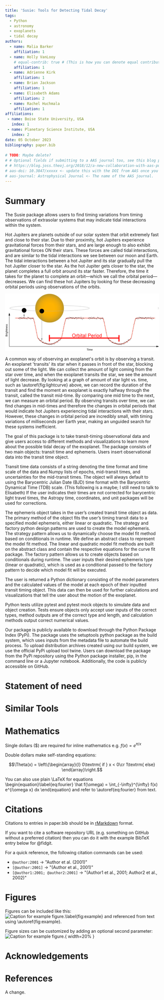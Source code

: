 ```yaml
---
title: 'Susie: Tools for Detecting Tidal Decay'
tags:
  - Python
  - astronomy
  - exoplanets
  - tidal decay
authors:
  - name: Malia Barker
    affiliation: 1
  - name: Holly VanLooy
    # equal-contrib: true # (This is how you can denote equal contributions between multiple authors)
    affiliation: 1
  - name: Adrienne Kirk
    affiliation: 1
  - name: Brian Jackson
    affiliation: 1
  - name: Elisabeth Adams
    affiliation: 2
  - name: Rachel Huchmala
    affiliation: 1
affiliations:
 - name: Boise State University, USA
   index: 1
 - name: Planetary Science Institute, USA
   index: 2
date: 05 October 2023
bibliography: paper.bib

# TODO: Maybe delete?
# # Optional fields if submitting to a AAS journal too, see this blog post:
# # https://blog.joss.theoj.org/2018/12/a-new-collaboration-with-aas-publishing
# aas-doi: 10.3847/xxxxx <- update this with the DOI from AAS once you know it.
# aas-journal: Astrophysical Journal <- The name of the AAS journal.
---
```


# Summary
<!-- A summary describing the high-level functionality and purpose of the software for a diverse, non-specialist audience. -->
The Susie package allows users to find timing variations from timing observations of extrasolar systems that may indicate tidal interactions within the system. 

Hot Jupiters are planets outside of our solar system that orbit extremely fast and close to their star. Due to their proximity, hot Jupiters experience gravitational forces from their stars, and are large enough to also exhibit gravitational forces ON their stars. These forces are called tidal interactions, and are similar to the tidal interactions we see between our moon and Earth. The tidal interactions between a hot Jupiter and its star gradually pull the hot Jupiter closer to the star. As the hot Jupiter gets closer to the star, the planet completes a full orbit around its star faster. Therefore, the time it takes for the planet to complete an orbit—which we call the orbital period—decreases. We can find these hot Jupiters by looking for these decreasing orbital periods using observations of the orbits. 

![Illustration of an exoplanet transit. As the planet passes in front of its host star, the total amount of light coming from the star drops, as seen in the U-shaped curve. The time between the middle of each transit curve equals the planet’s orbital period.\label{fig:lightcurve}](./paper_imgs/Transit_Illustration.png)

A common way of observing an exoplanet's orbit is by observing a transit. An exoplanet 'transits' its star when it passes in front of the star, blocking out some of the light. We can collect the amount of light coming from the star over time, and when the exoplanet transits the star, we see the amount of light decrease. By looking at a graph of amount of star light vs. time, such as \autoref{fig:lightcurve} above, we can record the duration of the transit and find the moment an exoplanet is exactly halfway through the transit, called the transit mid-time. By comparing one mid time to the next, we can measure an orbital period. By observing transits over time, we can find changes in mid-times and therefore the changes in orbital periods that would indicate hot Jupiters experiencing tidal interactions with their stars. However, these changes in orbital period are incredibly small, with timing variations of milliseconds per Earth year, making an unguided search for these systems inefficient. 




The goal of this package is to take transit-timing observational data and give users access to different methods and visualizations to learn more about the possible tidal decay of the exoplanet. The package consists of two main objects: transit time and ephemeris. Users insert observational data into the transit time object. 

Transit time data consists of a string denoting the time format and time scale of the data and Numpy lists of epochs, mid-transit times, and uncertainties for the mid-transit times. The object will always default to using the Barycentric Julian Date (BJD) time format with the Barycentric Dynamical Time (TDB) scale. (This following is a maybe; I still need to talk to Elisabeth) If the user indicates their times are not corrected for barycentric light travel times, the Astropy time, coordinates, and unit packages will be used for corrections. 

The ephemeris object takes in the user’s created transit time object as data. The primary method of the object fits the user’s timing transit data to a specified model ephemeris, either linear or quadratic. The strategy and factory python design patterns are used to create the model ephemeris. The strategy pattern allows us to dynamically choose the model fit method based on conditionals in runtime. We define an abstract class to represent the model fit method. The linear and quadratic model fit methods are built on the abstract class and contain the respective equations for the curve fit package. The factory pattern allows us to create objects based on conditionals during runtime. The user inputs their desired ephemeris type (linear or quadratic), which is used as a conditional passed to the factory pattern to decide which model fit will be executed. 

The user is returned a Python dictionary consisting of the model parameters and the calculated values of the model at each epoch of their inputted transit timing object. This data can then be used for further calculations and visualizations that tell the user about the motion of the exoplanet. 

Python tests utilize pytest and pytest mock objects to simulate data and object creation. Tests ensure objects only accept user inputs of the correct types, method outputs are of the correct type and length, and calculation methods output correct numerical values. 

Our package is publicly available to download through the Python Package Index (PyPi). The package uses the setuptools python package as the build system, which uses inputs from the metadata file to automate the build process. To upload distribution archives created using our build system, we use the official PyPi upload tool twine. Users can download the package from the PyPi repository using the Python package installer, pip, in the command line or a Jupyter notebook. Additionally, the code is publicly accessible on GitHub.

# Statement of need
<!-- A clear statement of need that illustrates the purpose of the software. -->

# Similar Tools
<!-- A description of how this software compares to other commonly-used packages in this research area. -->

# Mathematics
Single dollars ($) are required for inline mathematics e.g. $f(x) = e^{\pi/x}$

Double dollars make self-standing equations:

$$\Theta(x) = \left\{\begin{array}{l}
0\textrm{ if } x < 0\cr
1\textrm{ else}
\end{array}\right.$$

You can also use plain \LaTeX for equations
\begin{equation}\label{eq:fourier}
\hat f(\omega) = \int_{-\infty}^{\infty} f(x) e^{i\omega x} dx
\end{equation}
and refer to \autoref{eq:fourier} from text.

# Citations
Citations to entries in paper.bib should be in
[rMarkdown](http://rmarkdown.rstudio.com/authoring_bibliographies_and_citations.html)
format.

If you want to cite a software repository URL (e.g. something on GitHub without a preferred
citation) then you can do it with the example BibTeX entry below for @fidgit.

For a quick reference, the following citation commands can be used:
- `@author:2001`  ->  "Author et al. (2001)"
- `[@author:2001]` -> "(Author et al., 2001)"
- `[@author1:2001; @author2:2001]` -> "(Author1 et al., 2001; Author2 et al., 2002)"

# Figures
Figures can be included like this:
![Caption for example figure.\label{fig:example}](figure.png)
and referenced from text using \autoref{fig:example}.

Figure sizes can be customized by adding an optional second parameter:
![Caption for example figure.](figure.png){ width=20% }

# Acknowledgements
<!-- Mentions (if applicable) of any ongoing research projects using the software or recent scholarly publications enabled by it. NOTE: Don't know if this would be put here. -->

<!-- Mention funding sources in here -->

# References
<!-- A list of key references including a link to the software archive. -->
A change.